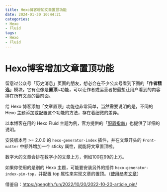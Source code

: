 ```yaml
---
title: Hexo博客增加文章置顶功能
date: 2024-01-30 10:44:21
categories:
- Hexo
- Fluid
tags:
- Hexo
- Fluid
---
```


# Hexo博客增加文章置顶功能

留意过公众号「历史消息」页面的朋友，想必会在不少公众号看到下图的「**作者精选**」模块，它有点像是**置顶**🔝功能，可以让作者或运营者把最想让用户看到的内容排在所有文章的最前面。

给 Hexo 博客添加「文章置顶」功能也非常简单，当然需要说明的是，不同的 Hexo 主题添加或配置这个功能的方法，存在着细微的差异。

以本博客在用的 Hexo Fluid 主题为例，官方提供的「[配置指南](https://hexo.fluid-dev.com/docs/guide/#%E6%96%87%E7%AB%A0%E6%8E%92%E5%BA%8F)」也提供了详细的说明。

安装版本号 >= 2.0.0 的 `hexo-generator-index` 插件，并在文章开头的 `Front-matter` 中额外增加一个 sticky 属性，就能将文章置顶啦。

数字大的文章会排在数字小的文章上方，例如100在99的上方。

如果你使用的是别的 Hexo 主题，可能要安装另外的插件 `hexo-generator-index-pin-top`，并配置 top 属性来实现文章的置顶。（[使用参考文章](https://blog.51cto.com/u_15477117/4919708)）

借鉴自：https://penghh.fun/2022/10/20/2022-10-20-article_pin/
